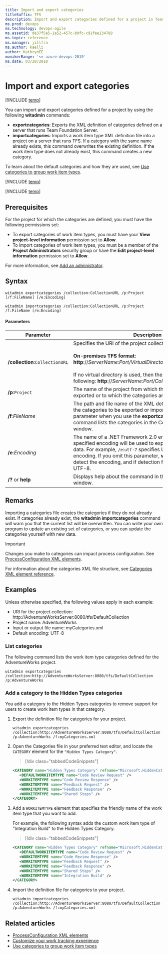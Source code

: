 ```yaml
---
title: Import and export categories
titleSuffix: TFS  
description: Import and export categories defined for a project in Team Foundation Server 
ms.prod: devops
ms.technology: devops-agile
ms.assetid: da37f5a5-1a52-457c-b0fc-c91fee134788
ms.topic: reference
ms.manager: jillfra
ms.author: kaelliauthor: KathrynEE
monikerRange: '<= azure-devops-2019'
ms.date: 03/20/2018
---
```



# Import and export categories

[!INCLUDE [temp](../../_shared/customization-witadmin-plus-version-header.md)]  

You can import and export categories defined for a project by using the following **witadmin** commands:   
-   **exportcategories**:  Exports the XML definition of categories defined on a server that runs Team Foundation Server.   
-   **importcategories**:  Imports a work item type XML definition file into a project on a server that runs TFS.  If a category with the same name already exists, this command overwrites the existing definition. If the work item type does not already exist, this command creates a new category.  
  
To learn about the default categories and how they are used, see [Use categories to group work item types](../xml/use-categories-to-group-work-item-types.md).  
  
[!INCLUDE [temp](../../_shared/witadmin-run-tool.md)]    
  
[!INCLUDE [temp](../../_shared/process-editor.md)]
  
## Prerequisites   
  
For the project for which the categories are defined, you must have the following permissions set:   
-   To export categories of work item types, you must have your **View project-level information** permission set to **Allow**.   
-   To import categories of work item types, you must be a member of the **Project Administrators** security group or have the **Edit project-level information** permission set to **Allow**.  
  
For more information, see [Add an administrator](../../organizations/security/set-project-collection-level-permissions.md). 

## Syntax  
  
```  
witadmin exportcategories /collection:CollectionURL /p:Project [/f:FileName] [/e:Encoding]   
  
witadmin importcategories /collection:CollectionURL /p:Project /f:FileName [/e:Encoding]   
```  
  
#### Parameters  
  
|**Parameter**|**Description**|  
|-------------------|---------------------|  
|**/collection**:`CollectionURL`|Specifies the URI of the project collection. For example:<br /><br /> **On-premises TFS format:  http**://*ServerName:Port/VirtualDirectoryName/CollectionName*<br /><br /> If no virtual directory is used, then the format for the URI is the following: **http**://*ServerName:Port/CollectionName*.|  
|**/p**:`Project`|The name of the project from which the categories are exported or to which the categories are imported.|  
|**/f**:*FileName*|The path and file name of the XML definition file that contains the categories to be exported or imported. If you omit this parameter when you use the **exportcategories** command, the command lists the categories in the Command Prompt window.|  
|**/e**:*Encoding*|The name of a .NET Framework 2.0 encoding format. The specified encoding will be used to export or import the XML data. For example, `/e`:`utf-7` specifies Unicode (UTF-7) encoding. If you omit this parameter, **witadmin** attempts to detect the encoding, and if detection fails, **witadmin** uses UTF-8.|  
|**/?** or **help**|Displays help about the command in the Command Prompt window.|  
  
## Remarks  

Importing a categories file creates the categories if they do not already exist. If categories already exist, the **witadmin importcategories** command will warn you that the current list will be overwritten. You can write your own program to update an existing set of categories, or you can update the categories yourself with new data.  
  
> [!IMPORTANT]  
>  Changes you make to categories can impact process configuration. See [ProcessConfiguration XML elements](../xml/process-configuration-xml-element.md).  
  
 For information about the categories XML file structure, see [Categories XML element reference](../xml/categories-xml-element-reference.md).  
  
## Examples  

Unless otherwise specified, the following values apply in each example:  
  
- URI for the project collection: http://AdventureWorksServer:8080/tfs/DefaultCollection    
- Project name: AdventureWorks    
- Input or output file name: myCategories.xml   
- Default encoding: UTF-8  
  
### List categories  

The following command lists the work item type categories defined for the AdventureWorks project.  
  
```  
witadmin exportcategories /collection:http://AdventureWorksServer:8080/tfs/DefaultCollection /p:AdventureWorks   
```  
  
### Add a category to the Hidden Types categories  

You add a category to the Hidden Types categories to remove support for users to create work item types in that category.  
  
1.  Export the definition file for categories for your project.  
  
    ```  
    witadmin exportcategories /collection:http://AdventureWorksServer:8080/tfs/DefaultCollection /p:AdventureWorks /f:myCategories.xml   
    ```  
  
2.  Open the Categories file in your preferred text editor, and locate the `CATEGORY` element for the `"Hidden Types Category"`.  
  
    > [!div class="tabbedCodeSnippets"]
	```XML  
    <CATEGORY name="Hidden Types Category" refname="Microsoft.HiddenCategory">  
       <DEFAULTWORKITEMTYPE name="Code Review Request" />  
       <WORKITEMTYPE name="Code Review Response" />  
       <WORKITEMTYPE name="Feedback Request" />  
       <WORKITEMTYPE name="Feedback Response" />  
       <WORKITEMTYPE name="Shared Steps" />  
    </CATEGORY>  
    ```  
  
3.  Add a `WORKITEMTYPE` element that specifies the friendly name of the work item type that you want to add.  
  
     For example, the following syntax adds the custom work item type of "Integration Build" to the Hidden Types Category.  
 
    > [!div class="tabbedCodeSnippets"]
	```XML
    <CATEGORY name="Hidden Types Category" refname="Microsoft.HiddenCategory">  
       <DEFAULTWORKITEMTYPE name="Code Review Request" />  
       <WORKITEMTYPE name="Code Review Response" />  
       <WORKITEMTYPE name="Feedback Request" />  
       <WORKITEMTYPE name="Feedback Response" />  
       <WORKITEMTYPE name="Shared Steps" />  
       <WORKITEMTYPE name="Integration Build" />  
    </CATEGORY>  
    ```  
  
4.  Import the definition file for categories to your project.  
  
    ```  
    witadmin importcategories /collection:http://AdventureWorksServer:8080/tfs/DefaultCollection /p:AdventureWorks /f:myCategories.xml   
    ```  
  
## Related articles
- [ProcessConfiguration XML elements](../xml/process-configuration-xml-element.md)  
- [Customize your work tracking experience](../customize-work.md)     
- [Use categories to group work item types](../xml/use-categories-to-group-work-item-types.md)   
